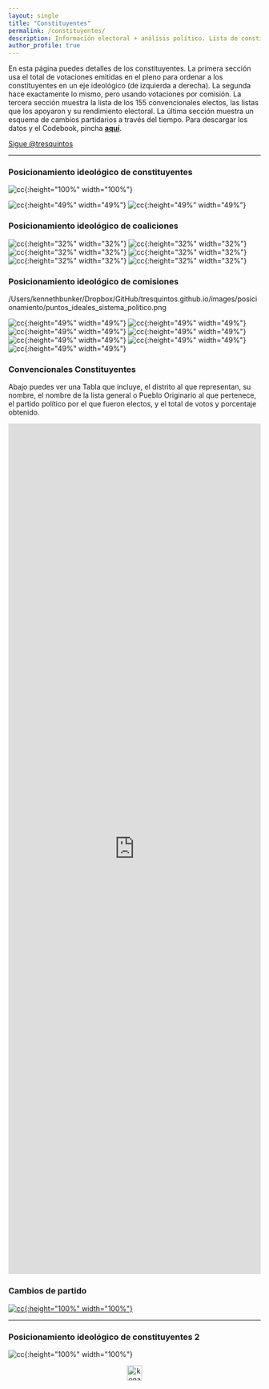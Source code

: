 ```yaml
---
layout: single
title: "Constituyentes"
permalink: /constituyentes/
description: Información electoral + análisis político. Lista de constituyentes actuales.
author_profile: true
---
```


En esta página puedes detalles de los constituyentes. La primera sección usa el total de votaciones emitidas en el pleno para ordenar a los constituyentes en un eje ideológico (de izquierda a derecha). La segunda hace exactamente lo mismo, pero usando votaciones por comisión. La tercera sección muestra la lista de los 155 convencionales electos, las listas que los apoyaron y su rendimiento electoral. La última sección muestra un esquema de cambios partidarios a través del tiempo. Para descargar los datos y el Codebook, pincha [**aquí**](https://tresquintos.cl/datos).

<a href="https://twitter.com/tresquintos?ref_src=twsrc%5Etfw" class="twitter-follow-button" data-show-count="false">Sigue @tresquintos</a><script async src="https://platform.twitter.com/widgets.js" charset="utf-8"></script>

---

### Posicionamiento ideológico de constituyentes
![cc](/images/posicionamiento/puntos_ideales_nombres.png){:height="100%" width="100%"}

![cc](/images/posicionamiento/puntos_ideales_coalicion.png){:height="49%" width="49%"}
![cc](/images/posicionamiento/puntos_ideales_partido.png){:height="49%" width="49%"}

### Posicionamiento ideológico de coaliciones
![cc](/images/posicionamiento/puntos_ideales_vamosporchile.png){:height="32%" width="32%"}
![cc](/images/posicionamiento/puntos_ideales_lda.png){:height="32%" width="32%"}
![cc](/images/posicionamiento/puntos_ideales_apruebodignidad.png){:height="32%" width="32%"}
![cc](/images/posicionamiento/puntos_ideales_listadelpueblo.png){:height="32%" width="32%"}
![cc](/images/posicionamiento/puntos_ideales_noneutrales.png){:height="32%" width="32%"}
![cc](/images/posicionamiento/puntos_ideales_pueblosoriginarios.png){:height="32%" width="32%"}


### Posicionamiento ideológico de comisiones

/Users/kennethbunker/Dropbox/GitHub/tresquintos.github.io/images/posicionamiento/puntos_ideales_sistema_politico.png

![cc](/images/posicionamiento/puntos_ideales_sistema_politico.png){:height="49%" width="49%"}
![cc](/images/posicionamiento/puntos_ideales_principiosfundamentales.png){:height="49%" width="49%"}
![cc](/images/posicionamiento/puntos_ideales_formaestado.png){:height="49%" width="49%"}
![cc](/images/posicionamiento/derechosfundamentales.png){:height="49%" width="49%"}
![cc](/images/posicionamiento/puntos_ideales_medioambiente.png){:height="49%" width="49%"}
![cc](/images/posicionamiento/puntos_ideales_justicia.png){:height="49%" width="49%"}
![cc](/images/posicionamiento/puntos_ideales_conocimiento.png){:height="49%" width="49%"}


### Convencionales Constituyentes

Abajo puedes ver una Tabla que incluye, el distrito al que representan, su nombre, el nombre de la lista general o Pueblo Originario al que pertenece, el partido político por el que fueron electos, y el total de votos y porcentaje obtenido.

<iframe title="convencionales" aria-label="table" id="datawrapper-chart-0Rr0P" src="https://datawrapper.dwcdn.net/0Rr0P/1/" scrolling="no" frameborder="0" style="width: 0; min-width: 100% !important; border: none;" height="1694"></iframe><script type="text/javascript">!function(){"use strict";window.addEventListener("message",(function(e){if(void 0!==e.data["datawrapper-height"]){var t=document.querySelectorAll("iframe");for(var a in e.data["datawrapper-height"])for(var r=0;r<t.length;r++){if(t[r].contentWindow===e.source)t[r].style.height=e.data["datawrapper-height"][a]+"px"}}}))}();
</script>


### Cambios de partido

[![cc](/images/rollcall/coaliciones_mapa.png){:height="100%" width="100%"}](https://tresquintos.cl/images/rollcall/coaliciones_mapa.png)


---

### Posicionamiento ideológico de constituyentes 2
![cc](/images/posicionamiento/puntos_ideales_individual.png){:height="100%" width="100%"}


<!-- Favicon -->
<link rel="apple-touch-icon" sizes="180x180" href="/apple-touch-icon.png">
<link rel="icon" type="image/png" sizes="32x32" href="/favicon-32x32.png">
<link rel="icon" type="image/png" sizes="16x16" href="/favicon-16x16.png">
<link rel="manifest" href="/site.webmanifest">
<link rel="mask-icon" href="/safari-pinned-tab.svg" color="#5bbad5">
<meta name="msapplication-TileColor" content="#b91d47">
<meta name="theme-color" content="#ffffff">

<!-- NES -->
<style>
.aligncenter {
    text-align: center;
}
</style>
<p class="aligncenter">
    <img src="/images/nes.png" width="30" height="30" alt="konami" />
</p>


<!-- Popup -->
<script src="/sweetalerts2/dist/sweetalert2.all.min.js"></script>

<script type="text/javascript">

setTimeout(function(){Swal.fire({
  title: '¡Apoya a Tresquintos!',
  text: 'Ayúdanos a mantener el sitio activo e independiente',
  footer: '<a href="https://tresquintos.us15.list-manage.com/subscribe/post?u=3a6f5773bbbc78ea5a0003f67&id=8c164eff0f">Suscríbete al Newsletter Aquí</a>',
  imageUrl: '/images/pc.png',
  imageWidth: 80,
  imageHeight: 80,
  imageAlt: 'Custom image',
  timer: 45000,
  timerProgressBar: true,
  width: 500,
  showCloseButton: true,
  showDenyButton: true,
  showCancelButton: false,
  confirmButtonText: `Una Vez`,
  denyButtonText: `Mensual`,
  cancelButtonText: `No por ahora`,
  }).then((result) => {
  if (result.isConfirmed) {
    window.open("https://tresquintos.cl/donaciones/")
  } else if (result.isDenied) {
    window.open("https://tresquintos.cl/donaciones/")
  }
  })
  },15000);
</script>
